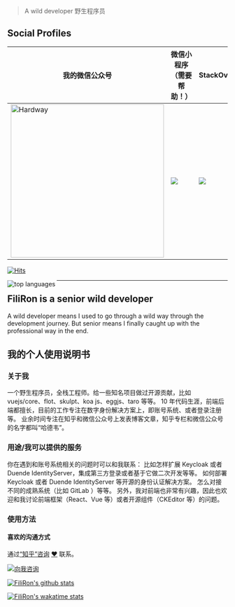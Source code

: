 > A wild developer 野生程序员

## Social Profiles

| 我的微信公众号                                                                                                                                                                 | 微信小程序（需要帮助！）                                                               | StackOverflow                                                                                                                                                      | 领英                                     |
|-----------------------------------------------------------------------------------------------------------------------------------------------------------------------|----------------------------------------------------------------------------|--------------------------------------------------------------------------------------------------------------------------------------------------------------------|----------------------------------------|
| <a href="https://mp.weixin.qq.com/s/lksAu1aX-5VU3Kz1afNMZw" target="_blank"><img src="https://ml.jiwai.win/mp-hardway.png" alt="Hardway" style="width: 350px;" /></a> | [![](https://i3.lensdump.com/i/RxSMhA.th.jpeg)](https://taro.jefftian.dev) | [![](https://stackoverflow-readme-profile.johannchopin.fr/profile/769900?theme=dark&website=true&location=true)](https://stackoverflow.com/users/769900/silvbb) | https://www.linkedin.com/in/jeff~tian/ |

[![Hits](https://hits.seeyoufarm.com/api/count/incr/badge.svg?url=https%3A%2F%2Fgithub.com%2Fsilvbb%2Fsilvbb&count_bg=%2379C83D&title_bg=%23555555&icon=&icon_color=%23E7E7E7&title=hits&edge_flat=false)](https://hits.seeyoufarm.com)

<a href="https://github.com/anuraghazra/github-readme-stats" style="margin-right: 1em;">
    <img align="left" src="https://github-readme-stats.vercel.app/api/top-langs/?username=silvbb&langs_count=10&layout=compact" alt="top languages" />
</a>


---

## FiliRon is a senior wild developer

A wild developer means I used to go through a wild way through the development journey. But senior means I finally caught up with the professional way in the end.

## 我的个人使用说明书

### 关于我

一个野生程序员，全栈工程师。给一些知名项目做过开源贡献，比如 vuejs/core、flot、skulpt、koa js、eggjs、taro 等等。
10 年代码生涯，前端后端都擅长，目前的工作专注在数字身份解决方案上，即账号系统、或者登录注册等。
业余时间专注在知乎和微信公众号上发表博客文章，知乎专栏和微信公众号的名字都叫“哈德韦”。

### 用途/我可以提供的服务

你在遇到和账号系统相关的问题时可以和我联系：
比如怎样扩展 Keycloak 或者 Duende IdentityServer，集成第三方登录或者基于它做二次开发等等。
如何部署 Keycloak 或者 Duende IdentityServer 等开源的身份认证解决方案。
怎么对接不同的成熟系统（比如 GitLab ）等等。
另外，我对前端也非常有兴趣，因此也欢迎和我讨论前端框架（React、Vue 等）或者开源组件（CKEditor 等）的问题。

### 使用方法

#### 喜欢的沟通方式

通过[“知乎”咨询]([https://www.zhihu.com/consult/people/1073548674713423872](https://www.zhihu.com/consult/people/1073548674713423872) ) [❤️](https://www.zhihu.com/consult/people/1073548674713423872) 联系。

<a href="https://www.zhihu.com/consult/people/1073548674713423872" target="blank"><img src="https://first-go-vercel.vercel.app/api/dynamicimage" alt="向我咨询"/></a>

[![FiliRon's github stats](https://github-readme-stats.vercel.app/api?username=silvbb&count_private=true&show_icons=true)](https://github.com/anuraghazra/github-readme-stats)

[![FiliRon's wakatime stats](https://github-readme-stats.vercel.app/api/wakatime?username=@jeff_tian)](https://wakatime.com/@jeff_tian)
